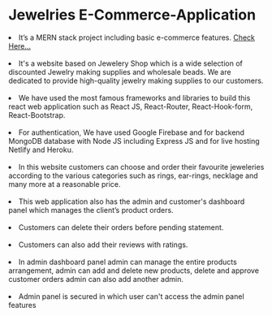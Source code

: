 # Jewelries E-Commerce-Application

<li>
      It’s a MERN stack project including basic e-commerce features.
      <a
        target="_blank"
        rel="noopener noreferrer"
        href="https://jewellery-house.web.app/"
        >Check Here...</a
      >
    </li>    
      </br>
    <li>
      It's a website based on Jewelery Shop which is a wide selection of
      discounted Jewelry making supplies and wholesale beads. We are dedicated
      to provide high-quality jewelry making supplies to our customers.
    </li>
    </br>
    <li>
      We have used the most famous frameworks and libraries to build this react
      web application such as React JS, React-Router, React-Hook-form,
      React-Bootstrap.
    </li>
    </br>
    <li>
      For authentication, We have used Google Firebase and for backend MongoDB
      database with Node JS including Express JS and for live hosting Netlify
      and Heroku.
    </li>
    </br>
    <li>
      In this website customers can choose and order their favourite jeweleries according to the various categories such as rings, ear-rings, necklage and many more at a reasonable price.
    </li>
    </br>
    <li>
      This web application also has the admin and customer's dashboard panel which manages the
      client’s product orders.
    </li> 
    </br>
      <li>
      Customers can delete their orders before pending statement.
    </li>
    </br>
    <li>
      Customers can also add their reviews with ratings.
    </li>
    </br>
    <li>
      In admin dashboard panel admin can manage the entire products arrangement, admin can add and delete new products, delete and approve customer orders admin can also add another admin. 
    </li>
    </br>
      <li>
      Admin panel is secured in which user can't access the admin panel features
      </li>
      
      
